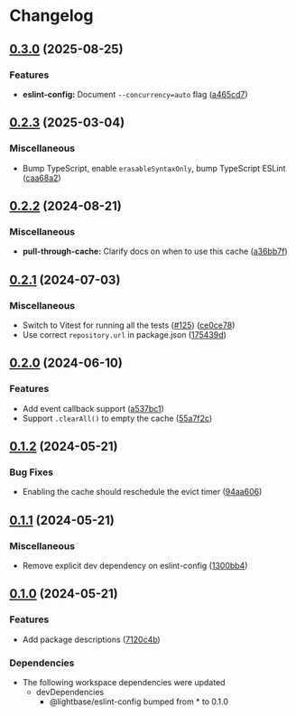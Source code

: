 # Changelog

## [0.3.0](https://github.com/lightbasenl/platforms/compare/pull-through-cache-v0.2.3...pull-through-cache-v0.3.0) (2025-08-25)


### Features

* **eslint-config:** Document `--concurrency=auto` flag ([a465cd7](https://github.com/lightbasenl/platforms/commit/a465cd7dd81a8d8301f89c32f86508e6a6e769fa))

## [0.2.3](https://github.com/lightbasenl/platforms/compare/pull-through-cache-v0.2.2...pull-through-cache-v0.2.3) (2025-03-04)

### Miscellaneous

- Bump TypeScript, enable `erasableSyntaxOnly`, bump TypeScript ESLint
  ([caa68a2](https://github.com/lightbasenl/platforms/commit/caa68a220ede751af5bda01b9bdfdd80b83836fc))

## [0.2.2](https://github.com/lightbasenl/platforms/compare/pull-through-cache-v0.2.1...pull-through-cache-v0.2.2) (2024-08-21)

### Miscellaneous

- **pull-through-cache:** Clarify docs on when to use this cache
  ([a36bb7f](https://github.com/lightbasenl/platforms/commit/a36bb7f003b8d50278aac963d98cb49fbee9a092))

## [0.2.1](https://github.com/lightbasenl/platforms/compare/pull-through-cache-v0.2.0...pull-through-cache-v0.2.1) (2024-07-03)

### Miscellaneous

- Switch to Vitest for running all the tests
  ([#125](https://github.com/lightbasenl/platforms/issues/125))
  ([ce0ce78](https://github.com/lightbasenl/platforms/commit/ce0ce78a566906a2f8b1be87c98950501901d3bd))
- Use correct `repository.url` in package.json
  ([175439d](https://github.com/lightbasenl/platforms/commit/175439d3e583f92357b7900023a4f7360df5347d))

## [0.2.0](https://github.com/lightbasenl/platforms/compare/pull-through-cache-v0.1.2...pull-through-cache-v0.2.0) (2024-06-10)

### Features

- Add event callback support
  ([a537bc1](https://github.com/lightbasenl/platforms/commit/a537bc1e1c37919224eec8d084b310d4b1843140))
- Support `.clearAll()` to empty the cache
  ([55a7f2c](https://github.com/lightbasenl/platforms/commit/55a7f2c39f55399cf811bec74f89d5edd85109b3))

## [0.1.2](https://github.com/lightbasenl/platforms/compare/pull-through-cache-v0.1.1...pull-through-cache-v0.1.2) (2024-05-21)

### Bug Fixes

- Enabling the cache should reschedule the evict timer
  ([94aa606](https://github.com/lightbasenl/platforms/commit/94aa6061b36e1d9ca7b33c11075c1d42157e2c68))

## [0.1.1](https://github.com/lightbasenl/platforms/compare/pull-through-cache-v0.1.0...pull-through-cache-v0.1.1) (2024-05-21)

### Miscellaneous

- Remove explicit dev dependency on eslint-config
  ([1300bb4](https://github.com/lightbasenl/platforms/commit/1300bb437056441b453b55b683f668165a7b605a))

## [0.1.0](https://github.com/lightbasenl/platforms/compare/pull-through-cache-v0.0.1...pull-through-cache-v0.1.0) (2024-05-21)

### Features

- Add package descriptions
  ([7120c4b](https://github.com/lightbasenl/platforms/commit/7120c4bd317480e85ce691798d3fb2e21081e66a))

### Dependencies

- The following workspace dependencies were updated
  - devDependencies
    - @lightbase/eslint-config bumped from \* to 0.1.0
